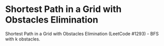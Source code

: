 # Shortest Path in a Grid with Obstacles Elimination

Shortest Path in a Grid with Obstacles Elimination (LeetCode #1293) - BFS with k obstacles.
